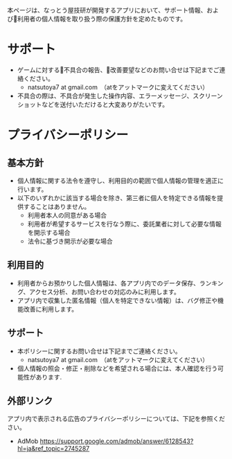 本ページは、なっとう屋技研が開発するアプリにおいて、サポート情報、および利用者の個人情報を取り扱う際の保護方針を定めたものです。

# サポート

- ゲームに対する不具合の報告、改善要望などのお問い合せは下記までご連絡ください。
    - natsutoya7 at gmail.com　（atをアットマークに変えてください）
- 不具合の際は、不具合が発生した操作内容、エラーメッセージ、スクリーンショットなどを送付いただけると大変ありがたいです。

# プライバシーポリシー

## 基本方針

- 個人情報に関する法令を遵守し、利用目的の範囲で個人情報の管理を適正に行います。
- 以下のいずれかに該当する場合を除き、第三者に個人を特定できる情報を提供することはありません。
    - 利用者本人の同意がある場合
    - 利用者が希望するサービスを行なう際に、委託業者に対して必要な情報を開示する場合
    - 法令に基づき開示が必要な場合

## 利用目的

- 利用者からお預かりした個人情報は、各アプリ内でのデータ保存、ランキング、アクセス分析、お問い合わせの対応のみに利用します。
- アプリ内で収集した匿名情報（個人を特定できない情報）は、バグ修正や機能改善に利用します。

## サポート

- 本ポリシーに関するお問い合せは下記までご連絡ください。
    - natsutoya7 at gmail.com　（atをアットマークに変えてください）
- 個人情報の照会・修正・削除などを希望される場合には、本人確認を行う可能性があります.

## 外部リンク
アプリ内で表示される広告のプライバシーポリシーについては、下記を参照ください。
- AdMob https://support.google.com/admob/answer/6128543?hl=ja&ref_topic=2745287

